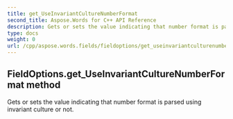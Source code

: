 ```yaml
---
title: get_UseInvariantCultureNumberFormat
second_title: Aspose.Words for C++ API Reference
description: Gets or sets the value indicating that number format is parsed using invariant culture or not. 
type: docs
weight: 0
url: /cpp/aspose.words.fields/fieldoptions/get_useinvariantculturenumberformat/
---
```

## FieldOptions.get_UseInvariantCultureNumberFormat method


Gets or sets the value indicating that number format is parsed using invariant culture or not.

